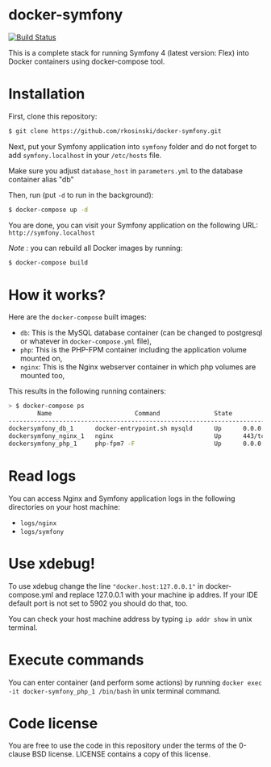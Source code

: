 docker-symfony
==============

[![Build Status](https://secure.travis-ci.org/rkosinski/docker-symfony.png?branch=master)](http://travis-ci.org/rkosinski/docker-symfony)


This is a complete stack for running Symfony 4 (latest version: Flex) into Docker containers using docker-compose tool.

# Installation

First, clone this repository:

```bash
$ git clone https://github.com/rkosinski/docker-symfony.git
```

Next, put your Symfony application into `symfony` folder and do not forget to add `symfony.localhost` in your `/etc/hosts` file.

Make sure you adjust `database_host` in `parameters.yml` to the database container alias "db"

Then, run (put `-d` to run in the background):

```bash
$ docker-compose up -d
```

You are done, you can visit your Symfony application on the following URL: `http://symfony.localhost`

_Note :_ you can rebuild all Docker images by running:

```bash
$ docker-compose build
```

# How it works?

Here are the `docker-compose` built images:

* `db`: This is the MySQL database container (can be changed to postgresql or whatever in `docker-compose.yml` file),
* `php`: This is the PHP-FPM container including the application volume mounted on,
* `nginx`: This is the Nginx webserver container in which php volumes are mounted too,

This results in the following running containers:

```bash
> $ docker-compose ps
        Name                       Command               State              Ports
--------------------------------------------------------------------------------------------
dockersymfony_db_1      docker-entrypoint.sh mysqld      Up      0.0.0.0:3308->3306/tcp
dockersymfony_nginx_1   nginx                            Up      443/tcp, 0.0.0.0:88->80/tcp
dockersymfony_php_1     php-fpm7 -F                      Up      0.0.0.0:9000->9000/tcp
```

# Read logs

You can access Nginx and Symfony application logs in the following directories on your host machine:

* `logs/nginx`
* `logs/symfony`

# Use xdebug!

To use xdebug change the line `"docker.host:127.0.0.1"` in docker-compose.yml and replace 127.0.0.1 with your machine ip addres.
If your IDE default port is not set to 5902 you should do that, too.

You can check your host machine address by typing `ip addr show` in unix terminal.

# Execute commands

You can enter container (and perform some actions) by running `docker exec -it docker-symfony_php_1 /bin/bash` in unix terminal command.

# Code license

You are free to use the code in this repository under the terms of the 0-clause BSD license. LICENSE contains a copy of this license.
